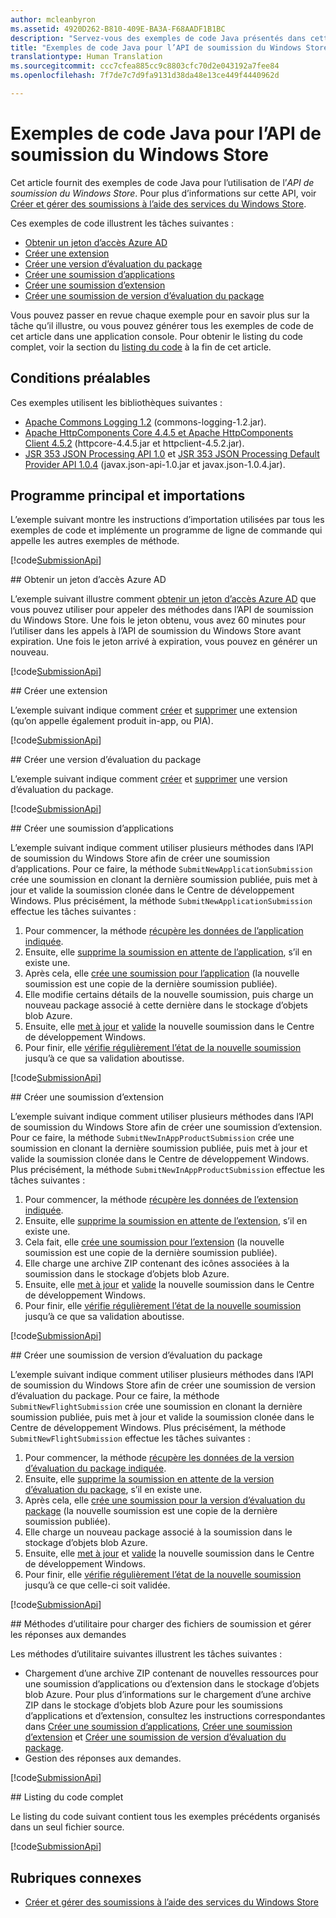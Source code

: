 ```yaml
---
author: mcleanbyron
ms.assetid: 4920D262-B810-409E-BA3A-F68AADF1B1BC
description: "Servez-vous des exemples de code Java présentés dans cette section pour en apprendre un peu plus sur l’utilisation de l’API de soumission du Windows Store."
title: "Exemples de code Java pour l’API de soumission du Windows Store"
translationtype: Human Translation
ms.sourcegitcommit: ccc7cfea885cc9c8803cfc70d2e043192a7fee84
ms.openlocfilehash: 7f7de7c7d9fa9131d38da48e13ce449f4440962d

---
```


# <a name="java-code-examples-for-the-windows-store-submission-api"></a>Exemples de code Java pour l’API de soumission du Windows Store

Cet article fournit des exemples de code Java pour l’utilisation de l’*API de soumission du Windows Store*. Pour plus d’informations sur cette API, voir [Créer et gérer des soumissions à l’aide des services du Windows Store](create-and-manage-submissions-using-windows-store-services.md).

Ces exemples de code illustrent les tâches suivantes :

* [Obtenir un jeton d’accès Azure AD](#token)
* [Créer une extension](#create-add-on)
* [Créer une version d’évaluation du package](#create-package-flight)
* [Créer une soumission d’applications](#create-app-submission)
* [Créer une soumission d’extension](#create-add-on-submission)
* [Créer une soumission de version d’évaluation du package](#create-flight-submission)

Vous pouvez passer en revue chaque exemple pour en savoir plus sur la tâche qu’il illustre, ou vous pouvez générer tous les exemples de code de cet article dans une application console. Pour obtenir le listing du code complet, voir la section du [listing du code](java-code-examples-for-the-windows-store-submission-api.md#code-listing) à la fin de cet article.

## <a name="prerequisites"></a>Conditions préalables

Ces exemples utilisent les bibliothèques suivantes :

* [Apache Commons Logging 1.2](http://commons.apache.org/proper/commons-logging) (commons-logging-1.2.jar).
* [Apache HttpComponents Core 4.4.5 et Apache HttpComponents Client 4.5.2](https://hc.apache.org/) (httpcore-4.4.5.jar et httpclient-4.5.2.jar).
* [JSR 353 JSON Processing API 1.0](https://mvnrepository.com/artifact/javax.json/javax.json-api/1.0) et [JSR 353 JSON Processing Default Provider API 1.0.4](https://mvnrepository.com/artifact/org.glassfish/javax.json/1.0.4) (javax.json-api-1.0.jar et javax.json-1.0.4.jar).

## <a name="main-program-and-imports"></a>Programme principal et importations

L’exemple suivant montre les instructions d’importation utilisées par tous les exemples de code et implémente un programme de ligne de commande qui appelle les autres exemples de méthode.

[!code[SubmissionApi](./code/StoreServicesExamples_Submission/java/MainExample.java#L1-L64)]

<span id="token" />
## <a name="obtain-an-azure-ad-access-token"></a>Obtenir un jeton d’accès Azure AD

L’exemple suivant illustre comment [obtenir un jeton d’accès Azure AD](create-and-manage-submissions-using-windows-store-services.md#obtain-an-azure-ad-access-token) que vous pouvez utiliser pour appeler des méthodes dans l’API de soumission du Windows Store. Une fois le jeton obtenu, vous avez 60 minutes pour l’utiliser dans les appels à l’API de soumission du Windows Store avant expiration. Une fois le jeton arrivé à expiration, vous pouvez en générer un nouveau.

[!code[SubmissionApi](./code/StoreServicesExamples_Submission/java/CompleteExample.java#L65-L95)]

<span id="create-add-on" />
## <a name="create-an-add-on"></a>Créer une extension

L’exemple suivant indique comment [créer](create-an-add-on.md) et [supprimer](delete-an-add-on.md) une extension (qu’on appelle également produit in-app, ou PIA).

[!code[SubmissionApi](./code/StoreServicesExamples_Submission/java/CompleteExample.java#L310-L345)]

<span id="create-package-flight" />
## <a name="create-a-package-flight"></a>Créer une version d’évaluation du package

L’exemple suivant indique comment [créer](create-a-flight.md) et [supprimer](delete-a-flight.md) une version d’évaluation du package.

[!code[SubmissionApi](./code/StoreServicesExamples_Submission/java/CompleteExample.java#L185-L221)]

<span id="create-app-submission" />
## <a name="create-an-app-submission"></a>Créer une soumission d’applications

L’exemple suivant indique comment utiliser plusieurs méthodes dans l’API de soumission du Windows Store afin de créer une soumission d’applications. Pour ce faire, la méthode ```SubmitNewApplicationSubmission``` crée une soumission en clonant la dernière soumission publiée, puis met à jour et valide la soumission clonée dans le Centre de développement Windows. Plus précisément, la méthode ```SubmitNewApplicationSubmission``` effectue les tâches suivantes :

1. Pour commencer, la méthode [récupère les données de l’application indiquée](get-an-app.md).
2. Ensuite, elle [supprime la soumission en attente de l’application](delete-an-app-submission.md), s’il en existe une.
3. Après cela, elle [crée une soumission pour l’application](create-an-app-submission.md) (la nouvelle soumission est une copie de la dernière soumission publiée).
4. Elle modifie certains détails de la nouvelle soumission, puis charge un nouveau package associé à cette dernière dans le stockage d’objets blob Azure.
5. Ensuite, elle [met à jour](update-an-app-submission.md) et [valide](commit-an-app-submission.md) la nouvelle soumission dans le Centre de développement Windows.
6. Pour finir, elle [vérifie régulièrement l’état de la nouvelle soumission](get-status-for-an-app-submission.md) jusqu’à ce que sa validation aboutisse.

[!code[SubmissionApi](./code/StoreServicesExamples_Submission/java/CompleteExample.java#L97-L183)]

<span id="create-add-on-submission" />
## <a name="create-an-add-on-submission"></a>Créer une soumission d’extension

L’exemple suivant indique comment utiliser plusieurs méthodes dans l’API de soumission du Windows Store afin de créer une soumission d’extension. Pour ce faire, la méthode ```SubmitNewInAppProductSubmission``` crée une soumission en clonant la dernière soumission publiée, puis met à jour et valide la soumission clonée dans le Centre de développement Windows. Plus précisément, la méthode ```SubmitNewInAppProductSubmission``` effectue les tâches suivantes :

1. Pour commencer, la méthode [récupère les données de l’extension indiquée](get-an-add-on.md).
2. Ensuite, elle [supprime la soumission en attente de l’extension](delete-an-add-on-submission.md), s’il en existe une.
3. Cela fait, elle [crée une soumission pour l’extension](create-an-add-on-submission.md) (la nouvelle soumission est une copie de la dernière soumission publiée).
4. Elle charge une archive ZIP contenant des icônes associées à la soumission dans le stockage d’objets blob Azure.
5. Ensuite, elle [met à jour](update-an-add-on-submission.md) et [valide](commit-an-add-on-submission.md) la nouvelle soumission dans le Centre de développement Windows.
6. Pour finir, elle [vérifie régulièrement l’état de la nouvelle soumission](get-status-for-an-add-on-submission.md) jusqu’à ce que sa validation aboutisse.

[!code[SubmissionApi](./code/StoreServicesExamples_Submission/java/CompleteExample.java#L347-L431)]

<span id="create-flight-submission" />
## <a name="create-a-package-flight-submission"></a>Créer une soumission de version d’évaluation du package

L’exemple suivant indique comment utiliser plusieurs méthodes dans l’API de soumission du Windows Store afin de créer une soumission de version d’évaluation du package. Pour ce faire, la méthode ```SubmitNewFlightSubmission``` crée une soumission en clonant la dernière soumission publiée, puis met à jour et valide la soumission clonée dans le Centre de développement Windows. Plus précisément, la méthode ```SubmitNewFlightSubmission``` effectue les tâches suivantes :

1. Pour commencer, la méthode [récupère les données de la version d’évaluation du package indiquée](get-a-flight.md).
2. Ensuite, elle [supprime la soumission en attente de la version d’évaluation du package](delete-a-flight-submission.md), s’il en existe une.
3. Après cela, elle [crée une soumission pour la version d’évaluation du package](create-a-flight-submission.md) (la nouvelle soumission est une copie de la dernière soumission publiée).
4. Elle charge un nouveau package associé à la soumission dans le stockage d’objets blob Azure.
5. Ensuite, elle [met à jour](update-a-flight-submission.md) et [valide](commit-a-flight-submission.md) la nouvelle soumission dans le Centre de développement Windows.
6. Pour finir, elle [vérifie régulièrement l’état de la nouvelle soumission](get-status-for-a-flight-submission.md) jusqu’à ce que celle-ci soit validée.

[!code[SubmissionApi](./code/StoreServicesExamples_Submission/java/CompleteExample.java#L223-L308)]

<span id="utilities" />
## <a name="utility-methods-to-upload-submission-files-and-handle-request-responses"></a>Méthodes d’utilitaire pour charger des fichiers de soumission et gérer les réponses aux demandes

Les méthodes d’utilitaire suivantes illustrent les tâches suivantes :

* Chargement d’une archive ZIP contenant de nouvelles ressources pour une soumission d’applications ou d’extension dans le stockage d’objets blob Azure. Pour plus d’informations sur le chargement d’une archive ZIP dans le stockage d’objets blob Azure pour les soumissions d’applications et d’extension, consultez les instructions correspondantes dans [Créer une soumission d’applications](manage-app-submissions.md#create-an-app-submission), [Créer une soumission d’extension](manage-add-on-submissions.md#create-an-add-on-submission) et [Créer une soumission de version d’évaluation du package](manage-flight-submissions.md#create-a-package-flight-submission).
* Gestion des réponses aux demandes.

[!code[SubmissionApi](./code/StoreServicesExamples_Submission/java/CompleteExample.java#L433-L490)]

<span id="code-listing" />
## <a name="complete-code-listing"></a>Listing du code complet

Le listing du code suivant contient tous les exemples précédents organisés dans un seul fichier source.

[!code[SubmissionApi](./code/StoreServicesExamples_Submission/java/CompleteExample.java#L1-L491)]

## <a name="related-topics"></a>Rubriques connexes

* [Créer et gérer des soumissions à l’aide des services du Windows Store](create-and-manage-submissions-using-windows-store-services.md)



<!--HONumber=Dec16_HO3-->


